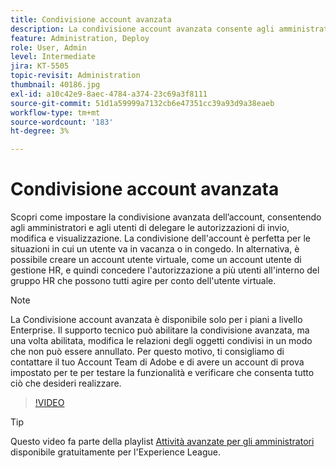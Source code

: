 ```yaml
---
title: Condivisione account avanzata
description: La condivisione account avanzata consente agli amministratori e agli utenti di delegare le autorizzazioni di invio, modifica e visualizzazione
feature: Administration, Deploy
role: User, Admin
level: Intermediate
jira: KT-5505
topic-revisit: Administration
thumbnail: 40186.jpg
exl-id: a10c42e9-8aec-4784-a374-23c69a3f8111
source-git-commit: 51d1a59999a7132cb6e47351cc39a93d9a38eaeb
workflow-type: tm+mt
source-wordcount: '183'
ht-degree: 3%

---
```


# Condivisione account avanzata

Scopri come impostare la condivisione avanzata dell’account, consentendo agli amministratori e agli utenti di delegare le autorizzazioni di invio, modifica e visualizzazione. La condivisione dell&#39;account è perfetta per le situazioni in cui un utente va in vacanza o in congedo. In alternativa, è possibile creare un account utente virtuale, come un account utente di gestione HR, e quindi concedere l&#39;autorizzazione a più utenti all&#39;interno del gruppo HR che possono tutti agire per conto dell&#39;utente virtuale.

>[!NOTE]
>
>La Condivisione account avanzata è disponibile solo per i piani a livello Enterprise. Il supporto tecnico può abilitare la condivisione avanzata, ma una volta abilitata, modifica le relazioni degli oggetti condivisi in un modo che non può essere annullato. Per questo motivo, ti consigliamo di contattare il tuo Account Team di Adobe e di avere un account di prova impostato per te per testare la funzionalità e verificare che consenta tutto ciò che desideri realizzare.

>[!VIDEO](https://video.tv.adobe.com/v/3411213?quality=12&learn=on&hidetitle=true&captions=ita)

>[!TIP]
>
>Questo video fa parte della playlist [Attività avanzate per gli amministratori](https://experienceleague.adobe.com/it/playlists/acrobat-sign-perform-advanced-tasks-administrators) disponibile gratuitamente per l&#39;Experience League.
